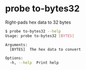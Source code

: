 # probe to-bytes32

Right-pads hex data to 32 bytes

```bash
$ probe to-bytes32 --help
Usage: probe to-bytes32 [BYTES]

Arguments:
  [BYTES]  The hex data to convert

Options:
  -h, --help  Print help
```